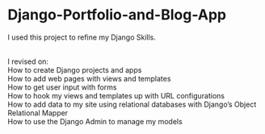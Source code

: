 # Django-Portfolio-and-Blog-App
I used this project to refine my Django Skills. </br></br>

I revised on: </br>
How to create Django projects and apps </br>
How to add web pages with views and templates </br>
How to get user input with forms </br>
How to hook my views and templates up with URL configurations </br>
How to add data to my site using relational databases with Django’s Object Relational Mapper </br>
How to use the Django Admin to manage my models </br>
